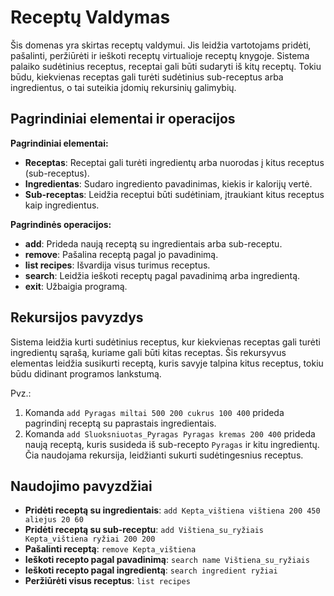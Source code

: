# Receptų Valdymas

Šis domenas yra skirtas receptų valdymui. Jis leidžia vartotojams pridėti, pašalinti, peržiūrėti ir ieškoti receptų virtualioje receptų knygoje. Sistema palaiko sudėtinius receptus, receptai gali būti sudaryti iš kitų receptų. Tokiu būdu, kiekvienas receptas gali turėti sudėtinius sub-receptus arba ingredientus, o tai suteikia įdomių rekursinių galimybių.

## Pagrindiniai elementai ir operacijos

**Pagrindiniai elementai:**
- **Receptas**: Receptai gali turėti ingredientų arba nuorodas į kitus receptus (sub-receptus). 
- **Ingredientas**: Sudaro ingrediento pavadinimas, kiekis ir kalorijų vertė.
- **Sub-receptas**: Leidžia receptui būti sudėtiniam, įtraukiant kitus receptus kaip ingredientus.

**Pagrindinės operacijos:**
- **add**: Prideda naują receptą su ingredientais arba sub-receptu.
- **remove**: Pašalina receptą pagal jo pavadinimą.
- **list recipes**: Išvardija visus turimus receptus.
- **search**: Leidžia ieškoti receptų pagal pavadinimą arba ingredientą.
- **exit**: Užbaigia programą.

## Rekursijos pavyzdys

Sistema leidžia kurti sudėtinius receptus, kur kiekvienas receptas gali turėti ingredientų sąrašą, kuriame gali būti kitas receptas. Šis rekursyvus elementas leidžia susikurti receptą, kuris savyje talpina kitus receptus, tokiu būdu didinant programos lankstumą.

Pvz.:
1. Komanda `add Pyragas miltai 500 200 cukrus 100 400` prideda pagrindinį receptą su paprastais ingredientais.
2. Komanda `add Sluoksniuotas_Pyragas Pyragas kremas 200 400` prideda naują receptą, kuris susideda iš sub-recepto `Pyragas` ir kitu ingredientų. Čia naudojama rekursija, leidžianti sukurti sudėtingesnius receptus.

## Naudojimo pavyzdžiai

- **Pridėti receptą su ingredientais**: `add Kepta_vištiena vištiena 200 450 aliejus 20 60`
- **Pridėti receptą su sub-receptu**: `add Vištiena_su_ryžiais Kepta_vištiena ryžiai 200 200`
- **Pašalinti receptą**: `remove Kepta_vištiena`
- **Ieškoti recepto pagal pavadinimą**: `search name Vištiena_su_ryžiais`
- **Ieškoti recepto pagal ingredientą**: `search ingredient ryžiai`
- **Peržiūrėti visus receptus**: `list recipes`

